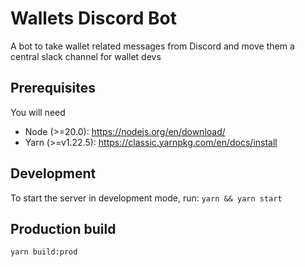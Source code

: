 # Wallets Discord Bot

A bot to take wallet related messages from Discord and move them a central slack channel for wallet devs

## Prerequisites

You will need

- Node (>=20.0): https://nodejs.org/en/download/
- Yarn (>=v1.22.5): https://classic.yarnpkg.com/en/docs/install

## Development

To start the server in development mode, run:
`yarn && yarn start`

## Production build

`yarn build:prod`
